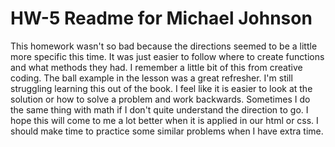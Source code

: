 # HW-5 Readme for Michael Johnson

This homework wasn't so bad because the directions seemed to be a little more specific this time. It was just easier to follow where to create functions and what methods they had. I remember a little bit of this from creative coding. The ball example in the lesson was a great refresher. I'm still struggling
learning this out of the book. I feel like it is easier to look at the solution or how to solve a problem and work backwards. Sometimes I do the same thing with math if I don't quite understand the direction to go. I hope this will come to me a lot better when it is applied in our html or css. I should make time to practice some similar problems when I have extra time. 
